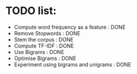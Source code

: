 # TODO list:

* Compute word frequency as a feature : DONE
* Remove Stopwords : DONE
* Stem the corpus : DONE
* Compute TF-IDF : DONE
* Use Bigrams : DONE
* Optimise Bigrams : DONE
* Experiment using bigrams and unigrams : DONE
